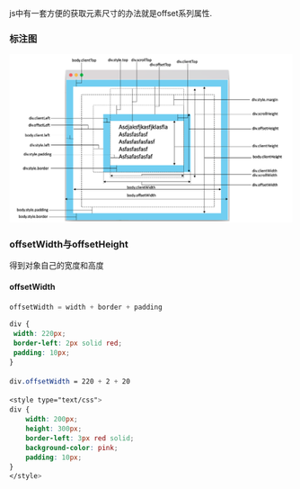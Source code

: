  js中有一套方便的获取元素尺寸的办法就是offset系列属性.
 
 ### 标注图
 
 ![](/assets/DOMOffset图示.png)
 
 
 ### offsetWidth与offsetHeight
 得到对象自己的宽度和高度
 
 #### offsetWidth
 ```js
 offsetWidth = width + border + padding
 ```
 
 ```css
 div {
  width: 220px;
  border-left: 2px solid red;
  padding: 10px;
 }
 
 div.offsetWidth = 220 + 2 + 20
 
 <style type="text/css">
 div {
     width: 200px;
     height: 300px;
     border-left: 3px red solid;
     background-color: pink;
     padding: 10px;
 }
</style>


 ```